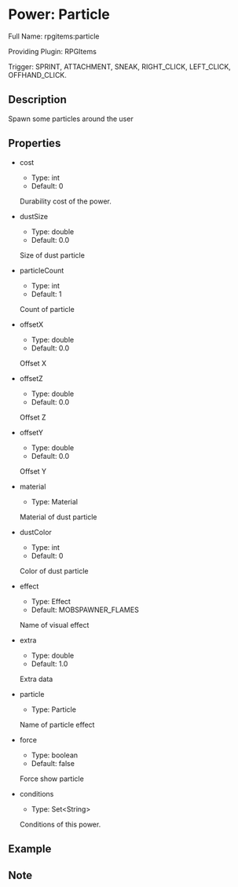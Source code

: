 # Power: Particle

<!-- This file is generated ingame by `/rpgitem gen-wiki`. -->
<!-- Please only edit between "beginCustomXXXX" and "endCustomXXXX".  -->
<!-- If you want to edit description of this power or property, -->
<!-- please edit corresponding section in "resources/lang/en_US.yml" -->

Full Name: rpgitems:particle

Providing Plugin: RPGItems

Trigger: SPRINT, ATTACHMENT, SNEAK, RIGHT_CLICK, LEFT_CLICK, OFFHAND_CLICK.

<!-- beginCustomHeader -->
<!-- endCustomHeader -->

## Description

Spawn some particles around the user
<!-- beginCustomDescription -->
<!-- endCustomDescription -->

## Properties

* cost

  * Type: int
  * Default: 0

  Durability cost of the power.

* dustSize

  * Type: double
  * Default: 0.0

  Size of dust particle

* particleCount

  * Type: int
  * Default: 1

  Count of particle

* offsetX

  * Type: double
  * Default: 0.0

  Offset X

* offsetZ

  * Type: double
  * Default: 0.0

  Offset Z

* offsetY

  * Type: double
  * Default: 0.0

  Offset Y

* material

  * Type: Material

  Material of dust particle

* dustColor

  * Type: int
  * Default: 0

  Color of dust particle

* effect

  * Type: Effect
  * Default: MOBSPAWNER_FLAMES

  Name of visual effect

* extra

  * Type: double
  * Default: 1.0

  Extra data

* particle

  * Type: Particle

  Name of particle effect

* force

  * Type: boolean
  * Default: false

  Force show particle

* conditions

  * Type: Set&lt;String&gt;

  Conditions of this power.

<!-- beginCustomProperties -->
<!-- endCustomProperties -->

## Example

<!-- beginCustomExample -->
<!-- endCustomExample -->

## Note

<!-- beginCustomNote -->
<!-- endCustomNote -->
